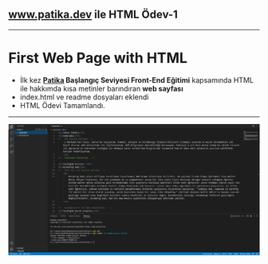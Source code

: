 ## www.patika.dev ile HTML Ödev-1
-----
# First Web Page with HTML
- İlk kez **[Patika](https://app.patika.dev) Başlangıç Seviyesi Front-End Eğitimi** kapsamında HTML ile hakkımda kısa metinler barındıran **web sayfası**
- index.html ve readme dosyaları eklendi
- HTML Ödevi Tamamlandı.
------
![Proje Görüntüsü](projeninekrangoruntusu.PNG)